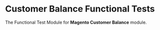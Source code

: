 # Customer Balance Functional Tests

The Functional Test Module for **Magento Customer Balance** module.
